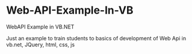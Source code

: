 # Web-API-Example-In-VB
WebAPI Example in VB.NET

Just an example to train students to basics of development of Web Api in vb.net, JQuery, html, css, js
